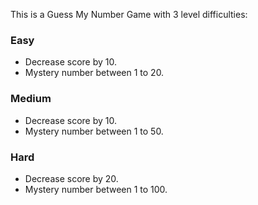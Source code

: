 This is a Guess My Number Game with 3 level difficulties:

### Easy

- Decrease score by 10.
- Mystery number between 1 to 20.

### Medium

- Decrease score by 10.
- Mystery number between 1 to 50.

### Hard

- Decrease score by 20.
- Mystery number between 1 to 100.
